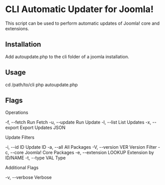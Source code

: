 # CLI Automatic Updater for Joomla!

This script can be used to perform automatic updates of Joomla! core and extensions.

## Installation

Add autoupdate.php to the cli folder of a joomla installation.

## Usage

  cd /path/to/cli
  php autoupdate.php

## Flags

  Operations

  -f, --fetch             Run Fetch
  -u, --update            Run Update
  -l, --list              List Updates
  -x, --export            Export Updates JSON

  Update Filters

  -i, --id ID             Update ID
  -a, --all               All Packages
  -V, --version VER       Version Filter
  -c, --core              Joomla! Core Packages
  -e, --extension LOOKUP  Extension by ID/NAME
  -t, --type VAL          Type

  Additional Flags
  
  -v, --verbose           Verbose
